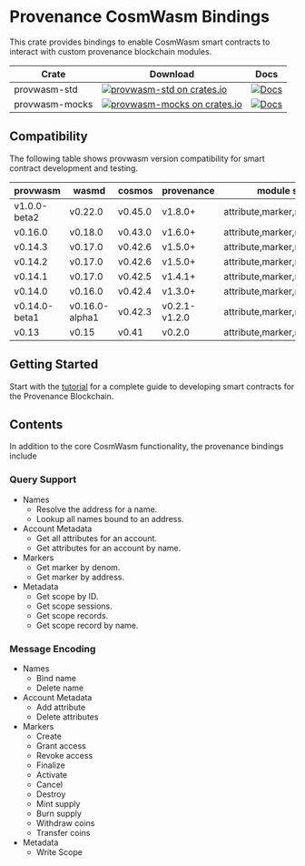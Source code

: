 # Provenance CosmWasm Bindings

This crate provides bindings to enable CosmWasm smart contracts to interact with custom provenance
blockchain modules.

| Crate          | Download | Docs |
| -------------- | -------- | ---- |
| provwasm-std   | [![provwasm-std on crates.io](https://img.shields.io/crates/v/provwasm-std.svg)](https://crates.io/crates/provwasm-std) |  [![Docs](https://docs.rs/provwasm-std/badge.svg)](https://docs.rs/provwasm-std) |
| provwasm-mocks | [![provwasm-mocks on crates.io](https://img.shields.io/crates/v/provwasm-mocks.svg)](https://crates.io/crates/provwasm-mocks) | [![Docs](https://docs.rs/provwasm-mocks/badge.svg)](https://docs.rs/provwasm-mocks) |

## Compatibility

The following table shows provwasm version compatibility for smart contract development and testing.

| provwasm      | wasmd          | cosmos  | provenance    | module support                 |
|---------------| -------------- | ------- | ------------- | ------------------------------ |
| v1.0.0-beta2  | v0.22.0        | v0.45.0 | v1.8.0+       | attribute,marker,metadata,name |
| v0.16.0       | v0.18.0        | v0.43.0 | v1.6.0+       | attribute,marker,metadata,name |
| v0.14.3       | v0.17.0        | v0.42.6 | v1.5.0+       | attribute,marker,metadata,name |
| v0.14.2       | v0.17.0        | v0.42.6 | v1.5.0+       | attribute,marker,metadata,name |
| v0.14.1       | v0.17.0        | v0.42.5 | v1.4.1+       | attribute,marker,name          |
| v0.14.0       | v0.16.0        | v0.42.4 | v1.3.0+       | attribute,marker,name          |
| v0.14.0-beta1 | v0.16.0-alpha1 | v0.42.3 | v0.2.1-v1.2.0 | attribute,marker,name          |
| v0.13         | v0.15          | v0.41   | v0.2.0        | attribute,marker,name          |

## Getting Started

Start with the [tutorial](docs/tutorial/01-overview.md) for a complete guide to developing smart
contracts for the Provenance Blockchain.

## Contents

In addition to the core CosmWasm functionality, the provenance bindings include

### Query Support

- Names
  - Resolve the address for a name.
  - Lookup all names bound to an address.
- Account Metadata
  - Get all attributes for an account.
  - Get attributes for an account by name.
- Markers
  - Get marker by denom.
  - Get marker by address.
- Metadata
  - Get scope by ID.
  - Get scope sessions.
  - Get scope records.
  - Get scope record by name.

### Message Encoding

- Names
  - Bind name
  - Delete name
- Account Metadata
  - Add attribute
  - Delete attributes
- Markers
  - Create
  - Grant access
  - Revoke access
  - Finalize
  - Activate
  - Cancel
  - Destroy
  - Mint supply
  - Burn supply
  - Withdraw coins
  - Transfer coins
- Metadata
  - Write Scope
